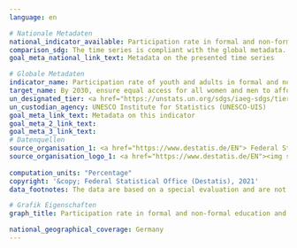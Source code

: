 ```yaml
---
language: en    

# Nationale Metadaten    
national_indicator_available: Participation rate in formal and non-formal education and training in the previous 12 months    
comparison_sdg: The time series is compliant with the global metadata.    
goal_meta_national_link_text: Metadata on the presented time series    

# Globale Metadaten    
indicator_name: Participation rate of youth and adults in formal and non-formal education and training in the previous 12 months, by sex    
target_name: By 2030, ensure equal access for all women and men to affordable and quality technical, vocational and tertiary education, including university    
un_designated_tier: <a href="https://unstats.un.org/sdgs/iaeg-sdgs/tier-classification/" title="Click here for more information on the UN tier classification."  target="_blank">Tier II</a>    
un_custodian_agency: UNESCO Institute for Statistics (UNESCO-UIS)    
goal_meta_link_text: Metadata on this indicator    
goal_meta_2_link_text:     
goal_meta_3_link_text:         
# Datenquellen
source_organisation_1: <a href="https://www.destatis.de/EN"> Federal Statistical Office (Destatis) </a>
source_organisation_logo_1: <a href="https://www.destatis.de/EN"><img src="https://g205sdgs.github.io/sdg-indicators/public/OrgImgEn/destatis.png" alt="Logo destatis" style="height:60px; width:148px"/></a>
    
computation_units: "Percentage"    
copyright: '&copy; Federal Statistical Office (Destatis), 2021'    
data_footnotes: The data are based on a special evaluation and are not publicly available.<br>• Due to methodological changes, the results 2020 are only partially comparable with previous years.    

# Grafik Eigenschaften    
graph_title: Participation rate in formal and non-formal education and training in the previous 12 months    

national_geographical_coverage: Germany    
---
```


<span></span>